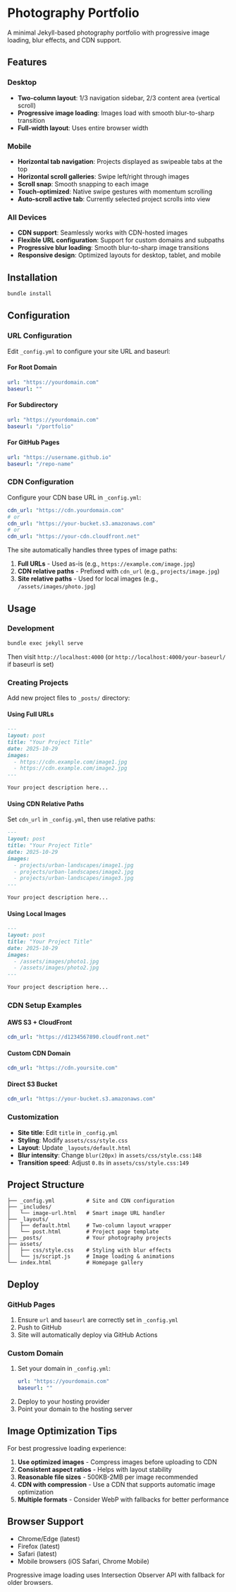 # Photography Portfolio

A minimal Jekyll-based photography portfolio with progressive image loading, blur effects, and CDN support.

## Features

### Desktop
- **Two-column layout**: 1/3 navigation sidebar, 2/3 content area (vertical scroll)
- **Progressive image loading**: Images load with smooth blur-to-sharp transition
- **Full-width layout**: Uses entire browser width

### Mobile
- **Horizontal tab navigation**: Projects displayed as swipeable tabs at the top
- **Horizontal scroll galleries**: Swipe left/right through images
- **Scroll snap**: Smooth snapping to each image
- **Touch-optimized**: Native swipe gestures with momentum scrolling
- **Auto-scroll active tab**: Currently selected project scrolls into view

### All Devices
- **CDN support**: Seamlessly works with CDN-hosted images
- **Flexible URL configuration**: Support for custom domains and subpaths
- **Progressive blur loading**: Smooth blur-to-sharp image transitions
- **Responsive design**: Optimized layouts for desktop, tablet, and mobile

## Installation

```bash
bundle install
```

## Configuration

### URL Configuration

Edit `_config.yml` to configure your site URL and baseurl:

#### For Root Domain
```yaml
url: "https://yourdomain.com"
baseurl: ""
```

#### For Subdirectory
```yaml
url: "https://yourdomain.com"
baseurl: "/portfolio"
```

#### For GitHub Pages
```yaml
url: "https://username.github.io"
baseurl: "/repo-name"
```

### CDN Configuration

Configure your CDN base URL in `_config.yml`:

```yaml
cdn_url: "https://cdn.yourdomain.com"
# or
cdn_url: "https://your-bucket.s3.amazonaws.com"
# or
cdn_url: "https://your-cdn.cloudfront.net"
```

The site automatically handles three types of image paths:

1. **Full URLs** - Used as-is (e.g., `https://example.com/image.jpg`)
2. **CDN relative paths** - Prefixed with `cdn_url` (e.g., `projects/image.jpg`)
3. **Site relative paths** - Used for local images (e.g., `/assets/images/photo.jpg`)

## Usage

### Development

```bash
bundle exec jekyll serve
```

Then visit `http://localhost:4000` (or `http://localhost:4000/your-baseurl/` if baseurl is set)

### Creating Projects

Add new project files to `_posts/` directory:

#### Using Full URLs
```markdown
---
layout: post
title: "Your Project Title"
date: 2025-10-29
images:
  - https://cdn.example.com/image1.jpg
  - https://cdn.example.com/image2.jpg
---

Your project description here...
```

#### Using CDN Relative Paths
Set `cdn_url` in `_config.yml`, then use relative paths:

```markdown
---
layout: post
title: "Your Project Title"
date: 2025-10-29
images:
  - projects/urban-landscapes/image1.jpg
  - projects/urban-landscapes/image2.jpg
  - projects/urban-landscapes/image3.jpg
---

Your project description here...
```

#### Using Local Images
```markdown
---
layout: post
title: "Your Project Title"
date: 2025-10-29
images:
  - /assets/images/photo1.jpg
  - /assets/images/photo2.jpg
---

Your project description here...
```

### CDN Setup Examples

#### AWS S3 + CloudFront
```yaml
cdn_url: "https://d1234567890.cloudfront.net"
```

#### Custom CDN Domain
```yaml
cdn_url: "https://cdn.yoursite.com"
```

#### Direct S3 Bucket
```yaml
cdn_url: "https://your-bucket.s3.amazonaws.com"
```

### Customization

- **Site title**: Edit `title` in `_config.yml`
- **Styling**: Modify `assets/css/style.css`
- **Layout**: Update `_layouts/default.html`
- **Blur intensity**: Change `blur(20px)` in `assets/css/style.css:148`
- **Transition speed**: Adjust `0.8s` in `assets/css/style.css:149`

## Project Structure

```
├── _config.yml          # Site and CDN configuration
├── _includes/
│   └── image-url.html   # Smart image URL handler
├── _layouts/
│   ├── default.html     # Two-column layout wrapper
│   └── post.html        # Project page template
├── _posts/              # Your photography projects
├── assets/
│   ├── css/style.css    # Styling with blur effects
│   └── js/script.js     # Image loading & animations
└── index.html           # Homepage gallery
```

## Deploy

### GitHub Pages

1. Ensure `url` and `baseurl` are correctly set in `_config.yml`
2. Push to GitHub
3. Site will automatically deploy via GitHub Actions

### Custom Domain

1. Set your domain in `_config.yml`:
   ```yaml
   url: "https://yourdomain.com"
   baseurl: ""
   ```
2. Deploy to your hosting provider
3. Point your domain to the hosting server

## Image Optimization Tips

For best progressive loading experience:

1. **Use optimized images** - Compress images before uploading to CDN
2. **Consistent aspect ratios** - Helps with layout stability
3. **Reasonable file sizes** - 500KB-2MB per image recommended
4. **CDN with compression** - Use a CDN that supports automatic image optimization
5. **Multiple formats** - Consider WebP with fallbacks for better performance

## Browser Support

- Chrome/Edge (latest)
- Firefox (latest)
- Safari (latest)
- Mobile browsers (iOS Safari, Chrome Mobile)

Progressive image loading uses Intersection Observer API with fallback for older browsers.
